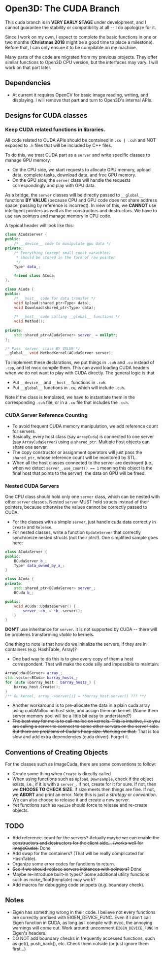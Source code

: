 # Open3D: The CUDA Branch

This cuda branch is in **VERY EARLY STAGE** under development, and I cannot 
guarantee the
 stability or compatibility at all -- I do apologize for it. 
 
Since I work on my own, I expect to complete the basic functions in one or two
 months (**Christmas 2018** might be a good time to place a milestone). Before 
 that, I can only ensure it to be compilable on my machine.
 
Many parts of the code are migrated from my previous projects. They offer 
similar functions to Open3D CPU version, but the interfaces may vary. I will 
work on that part later. 

## Dependencies
- At current it requires OpenCV for basic image reading, writing, and 
displaying. I will remove that part and turn to Open3D's internal APIs.


## Designs for CUDA classes

### Keep CUDA related functions in libraries.
 
All code related to CUDA APIs should be contained in `.cu | .cuh` and 
NOT exposed to `.h` files that will be included by C++ files.

To do this, we treat CUDA part as a `server` and write specific classes to 
manage GPU memory. 
 - On the CPU side, we start requests to allocate GPU memory,
 upload data, complete tasks, download data, and free GPU memory. 
 - On the GPU side, the `server` class will handle the requests correspondingly
  and play with GPU data. 

As a bridge, the `server` classes will be directly passed to ```__global__``` 
functions **BY VALUE** (because CPU and GPU code does not share address space, 
passing by reference is incorrect). In view of this, we **CANNOT** use 
intelligent pointers as well as the constructors and destructors. We have to 
use raw pointers and manage memory in CPU code. 
 
A typical header will look like this:
```cpp
class ACudaServer {
public:
    /* __device__ code to manipulate gpu data */
private:
    /* Everything (except small const varaibles)
     * should be stored in the form of raw pointer 
     */
    Type* data_;
    
    friend class ACuda;
};

class ACuda {
public:
    /* __host__ code for data transfer */        
    void Upload(shared_ptr<Type> data);
    void Download(shared_ptr<Type> data);
    
    /* __host__ code calling __global__ functions */
    void Method();             
    
private:
    std::shared_ptr<ACudaServer> server_ = nullptr;    
};

/* Pass `server` class BY VALUE */
__global__ void MethodKernel(ACudaServer server);
```  

To implement these declarations, we put things in `.cuh` and `.cu` instead of `
.cpp`, and 
let nvcc compile them. This can avoid loading CUDA headers when we do not 
want to play with CUDA directly. The general logic is that 
- Put `__device__` and `__host__` functions in `.cuh`.
- Put `__global__` functions in `.cu`, which will include `.cuh`.

Note if the class is templated, we have to instantiate them in the 
corresponding `.cuh` file, or in a `.cu` file that includes the `.cuh`.

### CUDA Server Reference Counting
- To avoid frequent CUDA memory manipulation, we add reference count for 
servers. 
- Basically, every host class (say `ArrayCuda`) is connected to one 
server (say `ArrayCudaServer`) using a `shared_ptr`. Multiple host objects 
can share one server. 
- The copy constructor or assignment operators will just pass the 
`shared_ptr`, whose reference count will be monitored by STL.
- When all the host classes connected to the server are 
destroyed (i.e., when we detect `server_.use_count() == 1` meaning this object
 is 
the final host that points to the server), the data on GPU will be freed.

### Nested CUDA Servers
One CPU class should hold only one `server` class, which can be nested with 
other `server` classes. Nested `server` MUST hold structs instead of their 
pointers, because otherwise the values cannot be correctly passed to CUDA. 
- For the classes with a simple `server`, just handle cuda data correctly in 
`Create` and `Release`.
- For nested classes, write a function `UpdateServer` that correctly 
synchronize nested structs (not their ptrs!). One simplified sample goes here:
```cpp
class ACudaServer {
public:
    BCudaServer b_;
    Type* data_owned_by_a_;
}

class ACuda {
private:
    std::shared_ptr<BCudaServer> server_;
    BCuda b_;

public:
    void ACuda::UpdateServer() {
        server_->b_ = *b_.server();
    }
}
```

**DON'T** use inheritance for `server`. It is not supported by CUDA -- there 
will be problems transforming *vtable* to kernels.

One thing to note is that how do we initialize the servers, if they are in 
containers (e.g.  HashTable, Array)? 
- One bad way to do this is to give every copy of them a host 
correspondent. That will make the code silly and impossible to maintain:
```cpp
ArrayCuda<BServer> array_;
std::vector<BCuda> barray_hosts_;
for (auto &barray_host : barray_hosts_) {
    barray_host.Create();    
}
/** On kernel, array_->server[i] = *barray_host.server() ??? **/
```   
- Another workaround is to pre-allocate the data in a plain cuda array using 
cudaMalloc on host side, and assign them on kernel. (Name them server memory 
pool will be a little bit easy to understand?)
- ~~The best way for me is to call malloc on kernels. This is intuitive, like 
you are calling a server to connect to some other servers on the server side.
 But there are problems of Cuda's heap size. Working on that.~~ That is too 
 slow and add extra dependencies (cuda driver). Forget it.

## Conventions of Creating Objects 

For the classes such as ImageCuda, there are some conventions to follow:
- Create some thing when `Create` is directly called
- When using functions such as `Upload`, `Downsample`, check if the object 
exists, i.e., if it is with a `server_`. If not, create for it for sure. If 
not, then we **CHOOSE TO CHECK SIZE**. If size meets then things are fine. If
 not, we **ABORT** and print an error. Note this is just a *strategy* or 
 *convention*. We can also choose to release it and create a new server.
- Yet functions such as `Resize` should force to release and re-create objects.
 

## TODO

- ~~Add reference-count for the servers? Actually maybe we can enable the 
constructors and destructors for the client side... (works well for 
ImageCuda).~~ Done
- Add swap for the containers? (That will be really complicated for HashTable).
- Organize some error codes for functions to return.
- ~~See if we should replace servers instances with pointers?~~ Done
- Maybe re-introduce built-in types? Some additional utility functions such as 
make_float(template<T>) may work?
- Add macros for debugging code snippets (e.g. boundary check).

## Notes
- Eigen has something wrong in their code. I believe not every functions 
are correctly prefixed with EIGEN_DEVICE_FUNC. Even if I don't call Eigen 
function in CUDA, as long as I compile with nvcc, the annoying warnings will 
come out. Work around: uncomment `EIGEN_DEVICE_FUNC` in Eigen's headers.
- DO NOT add boundary checks in frequently accessed functions, such as get(),
 push_back(), etc. Check them outside (or just ignore them first...)

